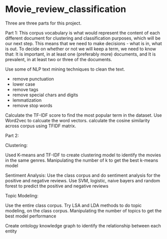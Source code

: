 # Movie_review_classification

Three are three parts for this project. 

Part 1:
This corpus vocabulary is what would represent the content of each different document for clustering and classification purposes, 
which will be our next step. This means that we need to make decisions - what is in, what is out. To decide on whether or not we will keep a term, we need to know that:
It is important, in at least one (preferably more) documents, and
It is prevalent, in at least two or three of the documents.

Use some of NLP text mining techniques to clean the text.
- remove punctuation
- lower case
- remove tags
- remove special chars and digits
- lemmatization
- remove stop words

Calculate the TF-IDF score to find the most popular term in the dataset. Use Word2vec to calcuate the word vectors. calculate the cosine similarity across corpus using TFIDF matrix.



Part 2:

Clustering:

Used K-means and TF-IDF to create clustering model to identify the movies in the same genres. Manipulating the number of k to get the best k-means model


Sentiment Analysis:
Use the class corpus and do sentiment analysis for the positive and negative reviews. Use SVM, logistic, naive bayers and random forest to predict the positive and negative reviews

Topic Modeling:

Use the entire class corpus. Try LSA and LDA methods to do topic modeling, on the class corpus. Manipulating the number of topics to get the best model performance


Create ontology knowledge graph to identify the relationship between each entity
